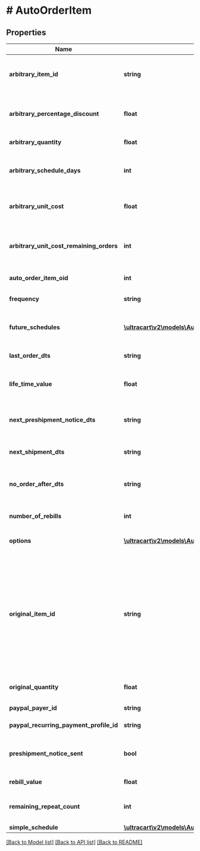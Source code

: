 # # AutoOrderItem

## Properties

Name | Type | Description | Notes
------------ | ------------- | ------------- | -------------
**arbitrary_item_id** | **string** | Arbitrary item id that should be rebilled instead of the normal schedule | [optional]
**arbitrary_percentage_discount** | **float** | An arbitrary percentage discount to provide on future rebills | [optional]
**arbitrary_quantity** | **float** | Arbitrary quantity to rebill | [optional]
**arbitrary_schedule_days** | **int** | The number of days to rebill if the frequency is set to an arbitrary number of days | [optional]
**arbitrary_unit_cost** | **float** | Arbitrary unit cost that rebills of this item should occur at | [optional]
**arbitrary_unit_cost_remaining_orders** | **int** | The number of rebills to give the arbitrary unit cost on before reverting to normal pricing. | [optional]
**auto_order_item_oid** | **int** | Primary key of AutoOrderItem | [optional]
**frequency** | **string** | Frequency of the rebill if not a fixed schedule | [optional]
**future_schedules** | [**\ultracart\v2\models\AutoOrderItemFutureSchedule[]**](AutoOrderItemFutureSchedule.md) | The future rebill schedule for this item up to the next ten rebills | [optional]
**last_order_dts** | **string** | Date/time of the last order of this item | [optional]
**life_time_value** | **float** | The life time value of this item including the original purchase | [optional]
**next_preshipment_notice_dts** | **string** | The date/time of when the next pre-shipment notice should be sent | [optional]
**next_shipment_dts** | **string** | Date/time that this item is scheduled to rebill | [optional]
**no_order_after_dts** | **string** | Date/time after which no additional rebills of this item should occur | [optional]
**number_of_rebills** | **int** | The number of times this item has rebilled | [optional]
**options** | [**\ultracart\v2\models\AutoOrderItemOption[]**](AutoOrderItemOption.md) | Options associated with this item | [optional]
**original_item_id** | **string** | The original item id purchased.  This item controls scheduling.  If you wish to modify a schedule, for example, from monthly to yearly, change this item from your monthly item to your yearly item, and then change the next_shipment_dts to your desired date. | [optional]
**original_quantity** | **float** | The original quantity purchased | [optional]
**paypal_payer_id** | **string** | The PayPal Payer ID tied to this item | [optional]
**paypal_recurring_payment_profile_id** | **string** | The PayPal Profile ID tied to this item | [optional]
**preshipment_notice_sent** | **bool** | True if the preshipment notice associated with the next rebill has been sent | [optional]
**rebill_value** | **float** | The value of the rebills of this item | [optional]
**remaining_repeat_count** | **int** | The number of rebills remaining before this item is complete | [optional]
**simple_schedule** | [**\ultracart\v2\models\AutoOrderItemSimpleSchedule**](AutoOrderItemSimpleSchedule.md) |  | [optional]

[[Back to Model list]](../../README.md#models) [[Back to API list]](../../README.md#endpoints) [[Back to README]](../../README.md)
